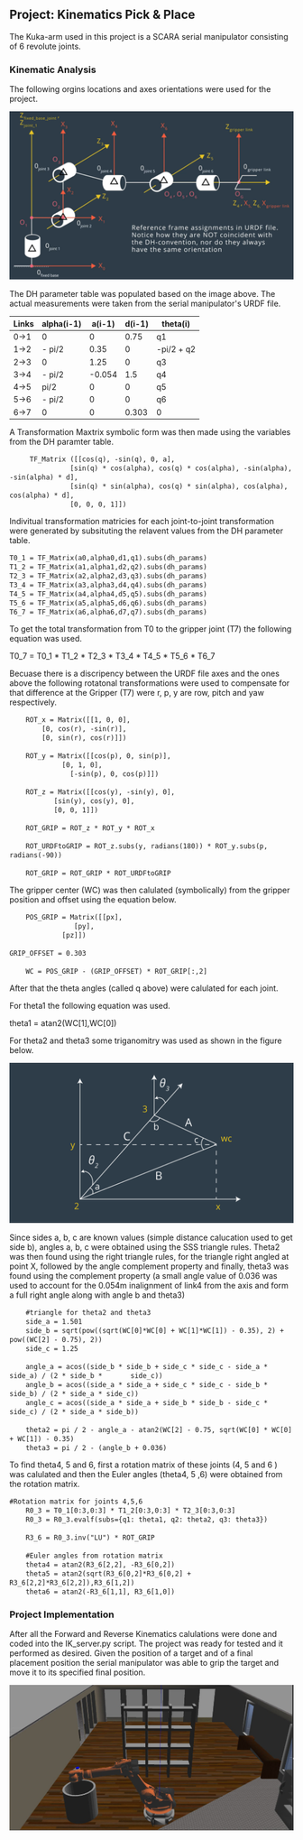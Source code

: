 ## Project: Kinematics Pick & Place

[//]: # (Image References)

[image1]: ./misc_images/misc4.png
[image2]: ./misc_images/misc3.png
[image3]: ./misc_images/misc5.png

The Kuka-arm used in this project is a SCARA serial manipulator consisting of 6 revolute joints.

### Kinematic Analysis
The following orgins locations and axes orientations were used for the project.

![alt text][image1]

The DH parameter table was populated based on the image above. The actual measurements were taken from the serial manipulator's URDF file.

Links | alpha(i-1) | a(i-1) | d(i-1) | theta(i)
--- | --- | --- | --- | ---
0->1 | 0 | 0 | 0.75 | q1
1->2 | - pi/2 | 0.35 | 0 | -pi/2 + q2
2->3 | 0 | 1.25 | 0 | q3
3->4 |  - pi/2 | -0.054 | 1.5 | q4
4->5 | pi/2 | 0 | 0 | q5
5->6 | - pi/2 | 0 | 0 | q6
6->7 | 0 | 0 | 0.303 | 0

A Transformation Maxtrix symbolic form was then made using the variables from the DH paramter table.

         TF_Matrix ([[cos(q), -sin(q), 0, a],
                   [sin(q) * cos(alpha), cos(q) * cos(alpha), -sin(alpha), -sin(alpha) * d],
                   [sin(q) * sin(alpha), cos(q) * sin(alpha), cos(alpha), cos(alpha) * d],
                   [0, 0, 0, 1]])
                   
Indivitual transformation matricies for each joint-to-joint transformation were generated by subsituting the relavent values from the DH parameter table.

    T0_1 = TF_Matrix(a0,alpha0,d1,q1).subs(dh_params)
    T1_2 = TF_Matrix(a1,alpha1,d2,q2).subs(dh_params)
    T2_3 = TF_Matrix(a2,alpha2,d3,q3).subs(dh_params)
    T3_4 = TF_Matrix(a3,alpha3,d4,q4).subs(dh_params)
    T4_5 = TF_Matrix(a4,alpha4,d5,q5).subs(dh_params)
    T5_6 = TF_Matrix(a5,alpha5,d6,q6).subs(dh_params)
    T6_7 = TF_Matrix(a6,alpha6,d7,q7).subs(dh_params)

To get the total transformation from T0 to the gripper joint (T7) the following equation was used.

   T0_7 =  T0_1 * T1_2 * T2_3 * T3_4 * T4_5 * T5_6 * T6_7


Becuase there is a discripency between the URDF file axes and the ones above the following rotatonal transformations were used to compensate for that difference at the Gripper (T7) were r, p, y are row, pitch and yaw respectively.


        ROT_x = Matrix([[1, 0, 0],
            [0, cos(r), -sin(r)],
            [0, sin(r), cos(r)]])

        ROT_y = Matrix([[cos(p), 0, sin(p)],
           		 [0, 1, 0],
           	       [-sin(p), 0, cos(p)]])

        ROT_z = Matrix([[cos(y), -sin(y), 0],
         	   [sin(y), cos(y), 0],
         	   [0, 0, 1]])

        ROT_GRIP = ROT_z * ROT_y * ROT_x
        
        ROT_URDFtoGRIP = ROT_z.subs(y, radians(180)) * ROT_y.subs(p, radians(-90))

        ROT_GRIP = ROT_GRIP * ROT_URDFtoGRIP

The gripper center (WC) was then calulated (symbolically) from the gripper position and offset using the equation below.

        POS_GRIP = Matrix([[px],
            		[py],
           		 [pz]])

	GRIP_OFFSET = 0.303

        WC = POS_GRIP - (GRIP_OFFSET) * ROT_GRIP[:,2]
        
After that the theta angles (called q above) were calulated for each joint.

For theta1 the following equation was used.

theta1 = atan2(WC[1],WC[0])

For theta2 and theta3 some triganomitry was used as shown in the figure below.

![alt text][image2]

Since sides a, b, c are known values (simple distance calucation used to get side b), angles a, b, c were obtained using the SSS triangle rules. Theta2 was then found using the right triangle rules, for the triangle right angled at point X, followed by the angle complement property and finally, theta3 was found using the complement property (a small angle value of 0.036 was used to account for the 0.054m inalignment of link4 from the axis and form a full right angle along with angle b and theta3)

        #triangle for theta2 and theta3
        side_a = 1.501
        side_b = sqrt(pow((sqrt(WC[0]*WC[0] + WC[1]*WC[1]) - 0.35), 2) + pow((WC[2] - 0.75), 2))
        side_c = 1.25

        angle_a = acos((side_b * side_b + side_c * side_c - side_a * side_a) / (2 * side_b * 	   side_c))
        angle_b = acos((side_a * side_a + side_c * side_c - side_b * side_b) / (2 * side_a * side_c))
        angle_c = acos((side_a * side_a + side_b * side_b - side_c * side_c) / (2 * side_a * side_b))
        
        theta2 = pi / 2 - angle_a - atan2(WC[2] - 0.75, sqrt(WC[0] * WC[0] + WC[1]) - 0.35)
        theta3 = pi / 2 - (angle_b + 0.036)
        
To find theta4, 5 and 6, first a rotation matrix of these joints (4, 5 and 6 ) was calulated and then the Euler angles (theta4, 5 ,6) were obtained from the rotation matrix.

	#Rotation matrix for joints 4,5,6
        R0_3 = T0_1[0:3,0:3] * T1_2[0:3,0:3] * T2_3[0:3,0:3]
        R0_3 = R0_3.evalf(subs={q1: theta1, q2: theta2, q3: theta3})

        R3_6 = R0_3.inv("LU") * ROT_GRIP

        #Euler angles from rotation matrix
        theta4 = atan2(R3_6[2,2], -R3_6[0,2])
        theta5 = atan2(sqrt(R3_6[0,2]*R3_6[0,2] + R3_6[2,2]*R3_6[2,2]),R3_6[1,2])
        theta6 = atan2(-R3_6[1,1], R3_6[1,0])



### Project Implementation
After all the Forward and Reverse Kinematics calulations were done and coded into the IK_server.py script. The project was ready for tested and it performed as desired. Given the position of a target and of a final placement position the serial manipulator was able to grip the target and move it to its specified final position.

![alt text][image3]
